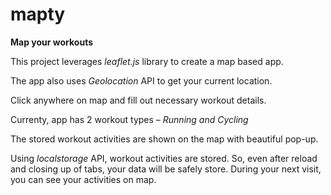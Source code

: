 # mapty
**Map your workouts**

This project leverages _leaflet.js_ library to create a map based app.

The app also uses _Geolocation_ API to get your current location.

Click anywhere on map and fill out necessary workout details.

Currenty, app has 2 workout types – _Running and Cycling_

The stored workout activities are shown on the map with beautiful pop-up.

Using _localstorage_ API, workout activities are stored. So, even after reload and closing up of tabs, your data will be safely store. 
During your next visit, you can see your activities on map.

